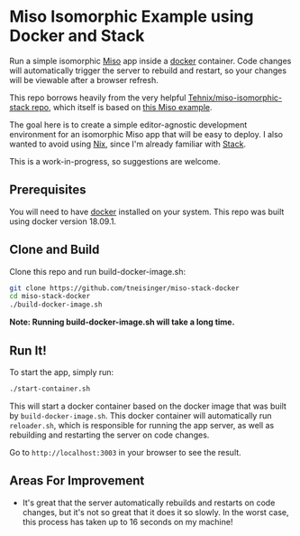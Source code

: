 # Miso Isomorphic Example using Docker and Stack

Run a simple isomorphic [Miso](https://github.com/dmjio/miso) app inside a
[docker](https://www.docker.com) container.  Code changes will automatically
trigger the server to rebuild and restart, so your changes will be viewable
after a browser refresh.

This repo borrows heavily from the very helpful [Tehnix/miso-isomorphic-stack
repo](https://github.com/Tehnix/miso-isomorphic-stack), which itself is based
on [this Miso example](https://github.com/FPtje/miso-isomorphic-example).

The goal here is to create a simple editor-agnostic development environment for
an isomorphic Miso app that will be easy to deploy.  I also wanted to avoid
using [Nix](https://nixos.org/nix/), since I'm already familiar with
[Stack](https://docs.haskellstack.org/en/stable/README/).

This is a work-in-progress, so suggestions are welcome.

## Prerequisites

You will need to have [docker](https://docs.docker.com/install/) installed
on your system.  This repo was built using docker version 18.09.1.

## Clone and Build

Clone this repo and run build-docker-image.sh:
```bash
git clone https://github.com/tneisinger/miso-stack-docker
cd miso-stack-docker
./build-docker-image.sh
```
**Note: Running build-docker-image.sh will take a long time.**

## Run It!

To start the app, simply run: 
```bash
./start-container.sh
```
This will start a docker container based on the docker image that was built by
`build-docker-image.sh`.  This docker container will automatically run
`reloader.sh`, which is responsible for running the app server, as well as
rebuilding and restarting the server on code changes.

Go to `http://localhost:3003` in your browser to see the result.

## Areas For Improvement

- It's great that the server automatically rebuilds and restarts on code
  changes, but it's not so great that it does it so slowly.  In the worst case,
  this process has taken up to 16 seconds on my machine!
